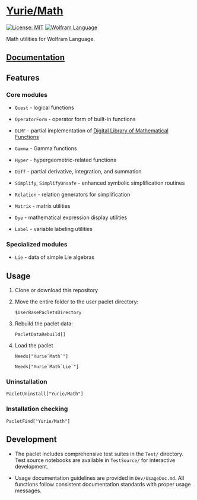 # [Yurie/Math](https://github.com/yuriever/Yurie-Math)

[![License: MIT](https://img.shields.io/badge/License-MIT-blue.svg)](https://opensource.org/licenses/MIT)
[![Wolfram Language](https://img.shields.io/badge/Wolfram%20Language-14.3%2B-red.svg)](https://www.wolfram.com/language/)

Math utilities for Wolfram Language.


## [Documentation](https://yuriever.github.io/symbolic/Yurie-Math/doc/)


## Features


### Core modules

* `Quest` - logical functions

* `OperatorForm` - operator form of built-in functions

* `DLMF` - partial implementation of [Digital Library of Mathematical Functions](https://dlmf.nist.gov/)

* `Gamma` - Gamma functions

* `Hyper` - hypergeometric-related functions

* `Diff` - partial derivative, integration, and summation

* `Simplify`, `SimplifyUnsafe` - enhanced symbolic simplification routines

* `Relation` - relation generators for simplification

* `Matrix` - matrix utilities

* `Dye` - mathematical expression display utilities

* `Label` - variable labeling utilities


### Specialized modules

* `Lie` - data of simple Lie algebras


## Usage

1. Clone or download this repository

2. Move the entire folder to the user paclet directory:

   ```wl
   $UserBasePacletsDirectory
   ```

3. Rebuild the paclet data:

   ```wl
   PacletDataRebuild[]
   ```

4. Load the paclet

    ```wl
    Needs["Yurie`Math`"]

    Needs["Yurie`Math`Lie`"]
    ```


### Uninstallation

```wl
PacletUninstall["Yurie/Math"]
```


### Installation checking

```wl
PacletFind["Yurie/Math"]
```


## Development


* The paclet includes comprehensive test suites in the `Test/` directory. Test source notebooks are available in `TestSource/` for interactive development.

* Usage documentation guidelines are provided in `Dev/UsageDoc.md`. All functions follow consistent documentation standards with proper usage messages.
